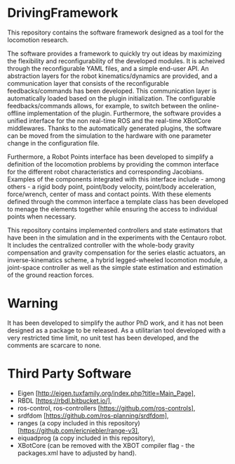 # DrivingFramework

This repository contains the software framework designed as a tool for the locomotion research.  

The software provides a framework to quickly try out ideas by maximizing the flexibility and reconfigurability of the developed modules. It is acheived through the reconfigurable YAML files, and a simple end-user API.  An abstraction layers for the robot kinematics/dynamics are provided, and a communication layer that consists of the reconfigurable feedbacks/commands has been developed. This communication layer is automatically loaded based on the plugin initialization. The configurable feedbacks/commands allows, for example, to switch between the online-offline implementation of the plugin. Furthermore, the software provides a unified interface  for the non real-time ROS and the real-time XBotCore middlewares. Thanks to the automatically generated plugins, the software can be moved from the simulation to the hardware with one parameter change in the configuration file.

Furthermore, a Robot Points interface has been developed to simplify a definition of the locomotion problems by providing the common interface for the different robot characteristics and corresponding Jacobians. Examples of the components integrated with this interface include - among others - a rigid body point, point/body velocity, point/body acceleration, force/wrench,  center of mass and contact points. With these elements defined through the common interface a template class has been developed to menage the elements together while ensuring the access to individual points when necessary.

This repository contains implemented controllers and state estimators that have been in the simulation and in the experiments with the Centauro robot. It includes the centralized controller with the whole-body gravity compensation and gravity compensation for the series elastic actuators, an inverse-kinematics scheme, a hybrid legged-wheeled locomotion module, a joint-space controller as well as the simple state estimation and estimation of the ground reaction forces.    

# Warning
It has been developed to simplify the author PhD work, and it has not been designed as a package to be released. As a utilitarian tool developed with a very restricted time limit, no unit test has been developed, and the comments are scarcare to none.


# Third Party Software
* Eigen [http://eigen.tuxfamily.org/index.php?title=Main_Page], 
* RBDL [https://rbdl.bitbucket.io/],
* ros-control, ros-controllers [https://github.com/ros-controls], 
* srdfdom [https://github.com/ros-planning/srdfdom],
* ranges (a copy included in this repository) [https://github.com/ericniebler/range-v3],
* eiquadprog (a copy included in this repository),
* XBotCore (can be removed with the XBOT compiler flag - the packages.xml have to adjusted by hand).
